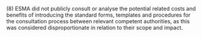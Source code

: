 (8) ESMA did not publicly consult or analyse the potential related costs and benefits of introducing the standard forms, templates and procedures for the consultation process between relevant competent authorities, as this was considered disproportionate in relation to their scope and impact.